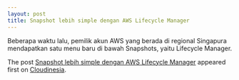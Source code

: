 ```yaml
---
layout: post
title: Snapshot lebih simple dengan AWS Lifecycle Manager
---
```


<p>Beberapa waktu lalu, pemilik akun AWS yang berada di regional Singapura mendapatkan satu menu baru di bawah Snapshots, yaitu Lifecycle Manager.</p>
<p>The post <a rel="nofollow" href="https://cloudinesia.com/snapshot-lebih-simple-dengan-aws-lifecycle-manager/">Snapshot lebih simple dengan AWS Lifecycle Manager</a> appeared first on <a rel="nofollow" href="https://cloudinesia.com">Cloudinesia</a>.</p>
